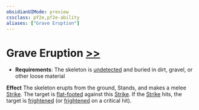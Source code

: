 ```yaml
---
obsidianUIMode: preview
cssclass: pf2e,pf2e-ability
aliases: ["Grave Eruption"]
---
```

# Grave Eruption [>>](chapter-9-playing-the-game.md#Actions "Two-Action")

- **Requirements**: The skeleton is [undetected](conditions.md#Undetected) and buried in dirt, gravel, or other loose material

**Effect** The skeleton erupts from the ground, Stands, and makes a melee [Strike](strike.md). The target is [flat-footed](conditions.md#Flat-footed) against this [Strike](strike.md). If the [Strike](strike.md) hits, the target is [frightened](conditions.md#Frightened) (or [frightened](conditions.md#Frightened) on a critical hit).